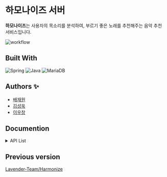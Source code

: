 # 하모나이즈 서버

**하모나이즈**는 사용자의 목소리를 분석하여, 부르기 좋은 노래를 추천해주는 음악 추천 서비스입니다.

![workflow](https://github.com/Lavender-Team/Harmonize-server/actions/workflows/gradle.yml/badge.svg)

## Built With

![Spring](https://img.shields.io/badge/Spring-6DB33F?style=for-the-badge&logo=spring&logoColor=white)
![Java](https://img.shields.io/badge/Java-ED8B00?style=for-the-badge&logo=java&logoColor=white)
![MariaDB](https://img.shields.io/badge/MariaDB-003545?style=for-the-badge&logo=mariadb&logoColor=white)

## Authors ✨

* [배재원](https://github.com/JaewonB37)
* [김성욱](https://github.com/sori9899)
* [이우창](https://github.com/changi1122)

## Documention

<details>
  <summary>API List</summary>

### [MusicController](https://github.com/Lavender-Team/Harmonize-server/blob/develop/src/main/java/kr/ac/chungbuk/harmonize/controller/MusicController.java)

|   Domain   | Index | Method | URI                     | Description     |
|:----------:|:-----:|--------|-------------------------|-----------------|
| /api/music |   1   | POST   | /                       | 음악 생성           |
|            |   2   | PUT    | /{musicId}              | 음악 수정           |
|            |   3   | DELETE | /{musicId}              | 음악 삭제           |
|            |   4   | POST   | /bulk                   | 음악 벌크 업로드       |
|            |   5   | GET    | /{musicId}              | 음악 상세 조회        |
|            |   5   | GET    | /{musicId}              | 음악 상세 조회        |
|            |   6   | GET    | /                       | 음악 목록 조회        |
|            |   7   | GET    | /search                 | 음악 상세 검색        |
|            |   8   | GET    | /rank                   | 인기곡 목록 조회       |
|            |   9   | GET    | /recent                 | 최신 음악 목록 조회     |
|            |  10   | GET    | /theme                  | 전체 테마 목록 조회     |
|            |  11   | GET    | /theme/music            | 특정 테마의 음악 목록 조회 |
|            |  12   | GET    | /count                  | 전체 음악 수 조회      |
|            |  13   | GET    | /albumcover/{filename}  | 앨범커버 파일 다운로드    |


### [MusicAnalysisController](https://github.com/Lavender-Team/Harmonize-server/blob/develop/src/main/java/kr/ac/chungbuk/harmonize/controller/MusicAnalysisController.java)

|   Domain   | Index | Method | URI                 | Description          |
|:----------:|:-----:|--------|---------------------|----------------------|
| /api/music |  14   | POST   | /{musicId}/files    | 음악 및 가사 파일 업로드       |
|            |  15   | POST   | /bulk/files         | 앨범커버, 음악, 가사 벌크 업로드  |
|            |  16   | POST   | /{musicId}/analyze  | 음악 분석 요청             |
|            |  17   | POST   | /{musicId}/delete   | Pitch 값 제거 요청        |
|            |  18   | GET    | /audio/{filename}   | 음악 파일 다운로드           |
|            |  19   | GET    | /pitch/{musicId}    | Pitch 그래프 파일 다운로드    |


### [MusicActionController](https://github.com/Lavender-Team/Harmonize-server/blob/develop/src/main/java/kr/ac/chungbuk/harmonize/controller/MusicActionController.java)

|   Domain   | Index | Method | URI             | Description   |
|:----------:|:-----:|--------|-----------------|---------------|
| /api/music |  20   | POST   | /{musicId}/like | 북마크(좋아요)      |
|            |  21   | DELETE | /{musicId}/like | 북마크(좋아요) 취소   |
|            |  22   | GET    | /bookmarked     | 북마크한 음악 목록 조회 |


### [ArtistController](https://github.com/Lavender-Team/Harmonize-server/blob/develop/src/main/java/kr/ac/chungbuk/harmonize/controller/ArtistController.java)

|   Domain    | Index | Method | URI                 | Description     |
|:-----------:|:-----:|--------|---------------------|-----------------|
| /api/artist |  23   | POST   | /                   | 가수 등록           |
|             |  24   | PUT    | /{artistId}         | 가수 수정           |
|             |  25   | DELETE | /{artistId}         | 가수 삭제           |
|             |  26   | GET    | /                   | 가수 목록 조회        |
|             |  27   | GET    | /{artistId}         | 가수 상세 조회        |
|             |  28   | GET    | /count              | 전체 가수 수 조회      |
|             |  29   | GET    | /profile/{filename} | 프로필 이미지 파일 다운로드 |


### [GroupController](https://github.com/Lavender-Team/Harmonize-server/blob/develop/src/main/java/kr/ac/chungbuk/harmonize/controller/GroupController.java)

|   Domain   | Index | Method | URI                 | Description     |
|:----------:|:-----:|--------|---------------------|-----------------|
| /api/group |  30   | POST   | /                   | 그룹 등록           |
|            |  31   | PUT    | /{groupId}          | 그룹 수정           |
|            |  32   | DELETE | /{groupId}          | 그룹 삭제           |
|            |  33   | GET    | /                   | 그룹 목록 조회        |
|            |  34   | GET    | /{groupId}          | 그룹 상세 조회        |
|            |  35   | GET    | /profile/{filename} | 프로필 이미지 파일 다운로드 |


### [UserController](https://github.com/Lavender-Team/Harmonize-server/blob/develop/src/main/java/kr/ac/chungbuk/harmonize/controller/UserController.java)

|  Domain   | Index | Method | URI               | Description  |
|:---------:|:-----:|--------|-------------------|--------------|
| /api/user |  36   | POST   | /                 | 사용자 생성       |
|           |  37   | PUT    | /{userId}         | 사용자 수정 (사용자) |
|           |  38   | PUT    | /admin/{userId}   | 사용자 수정 (어드민) |
|           |  39   | DELETE | /{userId}         | 사용자 삭제       |
|           |  40   | GET    | /{userId}         | 사용자 상세 조회    |
|           |  41   | GET    | /                 | 사용자 목록 조회    |
|           |  42   | POST   | /login            | 로그인          |
|           |  43   | GET    | /logout           | 로그아웃         |
|           |  44   | GET    | /auth/currentuser | 로그인된 사용자 조회  |
|           |  45   | GET    | /count            | 전체 사용자 수 조회  |


### [LogController](https://github.com/Lavender-Team/Harmonize-server/blob/develop/src/main/java/kr/ac/chungbuk/harmonize/controller/LogController.java)

|  Domain  | Index | Method | URI         | Description        |
|:--------:|:-----:|--------|-------------|--------------------|
| /api/log |  46   | GET    | /bulk       | 벌크 업로드 결과 조회       |
|          |  47   | DELETE | /bulk       | 벌크 업로드 결과 삭제       |
|          |  48   | GET    | /bulk/files | 파일 벌크 업로드 결과 조회    |
|          |  49   | DELETE | /bulk/files | 파일 벌크 업로드 결과 로그 삭제 |

</details>

## Previous version

[Lavender-Team/Harmonize](https://github.com/Lavender-Team/Harmonize)
